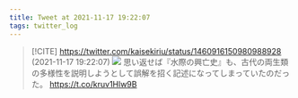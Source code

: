 ```yaml
---
title: Tweet at 2021-11-17 19:22:07
tags: twitter_log
---
```


> [!CITE] https://twitter.com/kaisekiriu/status/1460916150980988928 (2021-11-17 19:22:07)
> ![](https://twitter.com/kaisekiriu/status/1460916150980988928)
> 思い返せば『水際の興亡史』も、古代の両生類の多様性を説明しようとして誤解を招く記述になってしまっていたのだった。
> https://t.co/kruv1Hlw9B
